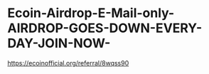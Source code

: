 # Ecoin-Airdrop-E-Mail-only-AIRDROP-GOES-DOWN-EVERY-DAY-JOIN-NOW-
https://ecoinofficial.org/referral/8wqss90
